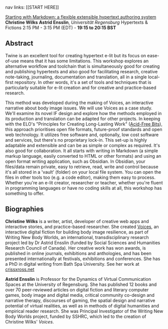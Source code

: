 nav links: [[START HERE]]

[Starting with Markdown: a flexible extensible hypertext authoring system](https://stars.library.ucf.edu/elo2024/hypertextsandfictions/schedule/24)
**Christine Wilks**
**Astrid Ensslin**, _Universität Regensburg_
Hypertexts & Fictions
2:15 PM - 3:15 PM (EDT) - **19:15 to 20:15 BST**

## Abstract

Twine is an excellent tool for creating hypertext e-lit but its focus on ease-of-use means that it has some limitations. This workshop explores an alternative workflow and toolchain that is simultaneously good for creating and publishing hypertexts and also good for facilitating research, creative note-taking, journaling, documentation and translation, all in a single local-first repository. In other words, it's a set of tools and techniques that is particularly suitable for e-lit creation and for creative and practice-based research.

This method was developed during the making of Voices, an interactive narrative about body image issues. We will use Voices as a case study. We'll examine its novel IF design and explore how the methods employed in its production and translation can be adapted for other projects. In keeping with the ELO's "Principles for Creating Long-Lasting Work" ([Acid-Free Bits](https://www.eliterature.org/pad/afb.html#sec4)), this approach prioritises open file formats, future-proof standards and open web technology. It utilizes free software and, optionally, low cost software and services, but there's no proprietary lock-in. This set-up is highly adaptable and extensible and can be as simple or complex as required. It's also good for collaboration. It all starts with writing in Markdown (a simple markup language, easily converted to HTML or other formats) and using an open format writing application, such as Obsidian. In Obsidian, your files/data remain private, easy to retrieve, read, write and control because it's all stored in a 'vault' (folder) on your local file system. You can open the files in other tools too (e.g. a code editor), making them easy to process. Whether you're an e-lit creator, researcher or teacher, whether you're fluent in programming languages or have no coding skills at all, this workshop has something to offer.

## Biographies

**Christine Wilks** is a writer, artist, developer of creative web apps and interactive stories, and practice-based researcher. She created [Voices](https://writing-new-bodies.web.app/ "Voices"), an interactive digital fiction for building body image resilience, as part of Writing New Body Worlds, an international, transdisciplinary research project led by Dr Astrid Ensslin (funded by Social Sciences and Humanities Research Council of Canada). Her creative work has won awards, is published in online journals, exhibitions and anthologies, and has been presented internationally at festivals, exhibitions and conferences. She has a PhD in digital writing from Bath Spa University. See her work at [crissxross.net](https://crissxross.net/ "crissxross: creative work by Christine Wilks")

**Astrid Ensslin** is Professor for the Dynamics of Virtual Communication Spaces at the University of Regensburg. She has published 12 books and over 70 peer-reviewed articles on digital fiction and literary computer games, body image and digital media, critical community co-design and narrative therapy, discourses of gaming, the spatial design and narrative potential of virtual realities, as well as in methods of digital humanities and empirical reader research. She was Principal Investigator of the Writing New Body Worlds project, funded by SSHRC, which led to the creation of Christine Wilks' _Voices_.
